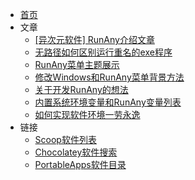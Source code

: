 * [首页](/)
* 文章
  * [[异次元软件] RunAny介绍文章](https://www.iplaysoft.com/runany.html)
  * [无路径如何区别运行重名的exe程序](/article/run-repeat-exe.md)
  * [RunAny菜单主题展示](/article/run-menu-theme.md)
  * [修改Windows和RunAny菜单背景方法](/article/change-system-menu-theme.md)
  * [关于开发RunAny的想法](/article/关于开发RunAny的想法.md)
  * [内置系统环境变量和RunAny变量列表](/article/built-in-variables.md)
  * [如何实现软件环境一劳永逸](/article/如何实现软件环境一劳永逸.md)
* 链接
  * [Scoop软件列表](https://github.com/rasa/scoop-directory/blob/master/by-score.md)
  * [Chocolatey软件搜索](https://chocolatey.org/packages)
  * [PortableApps软件目录](https://portableapps.com/apps)
